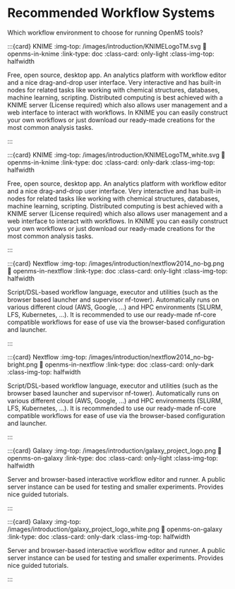 # Recommended Workflow Systems

Which workflow environment to choose for running OpenMS tools?

:::{card} KNIME
:img-top: /images/introduction/KNIMELogoTM.svg
:link: openms-in-knime
:link-type: doc
:class-card: only-light
:class-img-top: halfwidth

Free, open source, desktop app. An analytics platform with workflow editor and a nice drag-and-drop user interface.
Very interactive and has built-in nodes for related tasks like working with chemical structures, databases, machine learning, scripting. Distributed computing is best achieved with a KNIME server (License required) which also allows user management
and a web interface to interact with workflows. In KNIME you can easily construct your own workflows or just download our
ready-made creations for the most common analysis tasks.

:::

:::{card} KNIME
:img-top: /images/introduction/KNIMELogoTM_white.svg
:link: openms-in-knime
:link-type: doc
:class-card: only-dark
:class-img-top: halfwidth

Free, open source, desktop app. An analytics platform with workflow editor and a nice drag-and-drop user interface.
Very interactive and has built-in nodes for related tasks like working with chemical structures, databases, machine learning, scripting. Distributed computing is best achieved with a KNIME server (License required) which also allows user management
and a web interface to interact with workflows. In KNIME you can easily construct your own workflows or just download our
ready-made creations for the most common analysis tasks.

:::

:::{card} Nextflow
:img-top: /images/introduction/nextflow2014_no-bg.png
:link: openms-in-nextflow
:link-type: doc
:class-card: only-light
:class-img-top: halfwidth

Script/DSL-based workflow language, executor and utilities (such as the browser based launcher and supervisor nf-tower). Automatically runs on various different cloud (AWS, Google, ...) and HPC environments (SLURM, LFS, Kubernetes, ...). It is recommended to use our ready-made nf-core compatible workflows for ease of use via the browser-based configuration and launcher.

:::

:::{card} Nextflow
:img-top: /images/introduction/nextflow2014_no-bg-bright.png
:link: openms-in-nextflow
:link-type: doc
:class-card: only-dark
:class-img-top: halfwidth

Script/DSL-based workflow language, executor and utilities (such as the browser based launcher and supervisor nf-tower). Automatically runs on various different cloud (AWS, Google, ...) and HPC environments (SLURM, LFS, Kubernetes, ...). It is recommended to use our ready-made nf-core compatible workflows for ease of use via the browser-based configuration and launcher.

:::

:::{card} Galaxy
:img-top: /images/introduction/galaxy_project_logo.png
:link: openms-on-galaxy
:link-type: doc
:class-card: only-light
:class-img-top: halfwidth

Server and browser-based interactive workflow editor and runner. A public server instance can be used for testing and smaller experiments. Provides nice guided tutorials.

:::

:::{card} Galaxy
:img-top: /images/introduction/galaxy_project_logo_white.png
:link: openms-on-galaxy
:link-type: doc
:class-card: only-dark
:class-img-top: halfwidth

Server and browser-based interactive workflow editor and runner. A public server instance can be used for testing and smaller experiments. Provides nice guided tutorials.

:::
